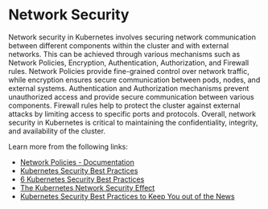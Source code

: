 # Network Security

Network security in Kubernetes involves securing network communication between different components within the cluster and with external networks. This can be achieved through various mechanisms such as Network Policies, Encryption, Authentication, Authorization, and Firewall rules. Network Policies provide fine-grained control over network traffic, while encryption ensures secure communication between pods, nodes, and external systems. Authentication and Authorization mechanisms prevent unauthorized access and provide secure communication between various components. Firewall rules help to protect the cluster against external attacks by limiting access to specific ports and protocols. Overall, network security in Kubernetes is critical to maintaining the confidentiality, integrity, and availability of the cluster.

Learn more from the following links:

- [Network Policies - Documentation](https://kubernetes.io/docs/concepts/services-networking/network-policies/)
- [Kubernetes Security Best Practices](https://www.youtube.com/watch?v=oBf5lrmquYI)
- [6 Kubernetes Security Best Practices](https://thenewstack.io/6-kubernetes-security-best-practices/)
- [The Kubernetes Network Security Effect](https://thenewstack.io/the-kubernetes-network-security-effect/)
- [Kubernetes Security Best Practices to Keep You out of the News](https://thenewstack.io/kubernetes-security-best-practices-to-keep-you-out-of-the-news/)
